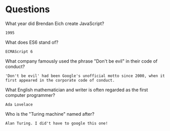 # Questions

What year did Brendan Eich create JavaScript?

```
1995
```

What does ES6 stand of?

```
ECMAScript 6
```

What company famously used the phrase "Don't be evil" in their code of conduct?

```
'Don't be evil' had been Google's unofficial motto since 2000, when it first appeared in the corporate code of conduct.

```

What English mathematician and writer is often regarded as the first computer programmer?

```
Ada Lovelace
```

Who is the "Turing machine" named after?

```
Alan Turing. I did't have to google this one!
```
